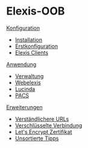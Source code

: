 # Elexis-OOB

[Konfiguration]()

* [Installation](install.md)
* [Erstkonfiguration](config.md)
* [Elexis Clients](clients.md)

[Anwendung]()

* [Verwaltung](manage.md)
* [Webelexis](webelexis.md)
* [Lucinda](lucinda.md)
* [PACS](pacs.md)

[Erweiterungen]()

* [Verständlichere URLs](finetune.md)
* [Verschlüsselte Verbindung](tls.md)
* [Let's Encrypt Zertifikat](letsencrypt.md)
* [Unsortierte Tipps](tipps.md)
